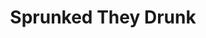 ---
slug: sprunked-they-drunk-1292
title: Sprunked They Drunk
description: "Sprunked They Drunk is an exciting online game. Play for free directly in your browser!"
icon: /images/popular_mods/Sprunked They Drunk.png
url: https://wowtbc.net/sprunkin/sprunked-they-drunk/index.html
previewImage: /images/popular_mods/Sprunked They Drunk.png
type: popular mods

# SEO配置
seo:
  title: "Sprunked They Drunk - Play Free Online Game | Fun Browser Games"
  description: "Sprunked They Drunk - Play this fun online game for free in your browser. No download required!"
  ogImage: "/images/popular_mods/Sprunked They Drunk.png"
  keywords: "sprunked-they-drunk-1292, online game, browser game, free game, popular mods game, play online"

videoUrls:
  - https://www.youtube.com/embed/example1
  - https://www.youtube.com/embed/example2

whyPlay:
  title: "Why Play Sprunked They Drunk?"
  items:
    - "Immersive Gameplay: Sprunked They Drunk offers an engaging and immersive gaming experience that will keep you entertained for hours"
    - "Challenging Levels: Test your skills with increasingly difficult challenges and obstacles"
    - "Beautiful Graphics: Enjoy stunning visuals and smooth animations that bring the game world to life"
    - "Regular Updates: New content and features are added regularly to keep the game fresh and exciting"
    - "Free to Play: Experience all the fun without spending a penny"
    - "Community Features: Connect with other players, share strategies, and compete for high scores"
    - "Cross-Platform: Play on any device with a web browser, no downloads required"

features:
  title: "Key Features of Sprunked They Drunk"
  image: "/images/popular_mods/Sprunked They Drunk.png"
  items:
    - "Intuitive Controls: Easy to learn controls make Sprunked They Drunk accessible for players of all skill levels"
    - "Multiple Game Modes: Enjoy various gameplay options that provide different challenges and experiences"
    - "Character Customization: Personalize your gaming experience with unique characters and items"
    - "Achievement System: Complete special tasks to earn rewards and recognition"
    - "Leaderboards: Compete with players worldwide and see who can achieve the highest scores"

characteristics:
  title: "Game Characteristics"
  image: "/images/popular_mods/Sprunked They Drunk.png"
  items:
    - "Genre: Popular mods game with elements of strategy and skill"
    - "Difficulty: Suitable for both casual gamers and those seeking a challenge"
    - "Play Time: Quick sessions or extended gameplay, depending on your preference"
    - "Art Style: Vibrant and engaging visuals that enhance the gaming experience"
    - "Sound Design: Immersive audio that complements the gameplay perfectly"

info: "Sprunked They Drunk is an exciting online game that offers players a unique and engaging gaming experience. With its intuitive controls, stunning visuals, and challenging gameplay, Sprunked They Drunk provides hours of entertainment for players of all ages and skill levels. Whether you're looking for a quick gaming session during a break or an extended play session, Sprunked They Drunk delivers an immersive experience that will keep you coming back for more. The game features multiple levels of increasing difficulty, ensuring that players are constantly challenged as they progress. With regular updates adding new content and features, Sprunked They Drunk remains fresh and exciting, providing endless entertainment options for its growing community of players."

howToPlayIntro: "Welcome to Sprunked They Drunk! This guide will walk you through the basics and help you master the game. Whether you're a beginner or looking to improve your skills, these tips and instructions will enhance your gaming experience."

howToPlaySteps:
  - title: "Getting Started"
    description: "Begin your Sprunked They Drunk adventure by familiarizing yourself with the controls. Use your keyboard or mouse to navigate through the game interface. The tutorial will guide you through the basic mechanics and help you understand the objectives."
  - title: "Understanding the Objectives"
    description: "In Sprunked They Drunk, your main goal is to progress through levels by completing specific objectives. Each level presents unique challenges that require different strategies and approaches."
  - title: "Mastering the Controls"
    description: "Practice using the controls to improve your precision and reaction time. Sprunked They Drunk requires quick reflexes and strategic thinking to overcome obstacles and defeat opponents."
  - title: "Utilizing Power-ups"
    description: "Collect power-ups throughout the game to enhance your abilities and overcome difficult challenges. Each power-up offers unique advantages that can be crucial for success."
  - title: "Developing Strategies"
    description: "As you progress in Sprunked They Drunk, develop effective strategies for different scenarios. Analyze patterns, anticipate challenges, and adapt your approach to maximize your performance."

faq:
  title: "Frequently Asked Questions about Sprunked They Drunk"
  items:
    - question: "Is Sprunked They Drunk free to play?"
      answer: "Yes, Sprunked They Drunk is completely free to play directly in your web browser. No downloads or purchases are required to enjoy the full game experience."
    - question: "Can I play Sprunked They Drunk on mobile devices?"
      answer: "Yes, Sprunked They Drunk is optimized for both desktop and mobile play. You can enjoy the game on any device with a web browser and internet connection."
    - question: "Are there any in-game purchases?"
      answer: "While Sprunked They Drunk is free to play, there may be optional in-game purchases available for cosmetic items or additional features that don't affect core gameplay."
    - question: "How often is Sprunked They Drunk updated?"
      answer: "The developers regularly update Sprunked They Drunk with new content, features, and improvements based on player feedback and game performance."
    - question: "Can I play Sprunked They Drunk offline?"
      answer: "Currently, Sprunked They Drunk requires an internet connection to play as it's a browser-based online game."
    - question: "Is Sprunked They Drunk suitable for children?"
      answer: "Yes, Sprunked They Drunk is designed to be family-friendly and suitable for players of all ages."
    - question: "How do I report bugs or issues?"
      answer: "If you encounter any problems while playing Sprunked They Drunk, you can report them through the game's support page or contact the developers directly through their website."
    - question: "Still Have Questions?"
      answer: "If you have additional questions about Sprunked They Drunk that aren't covered in this FAQ, please visit our support center or contact our customer service team for assistance."
---
